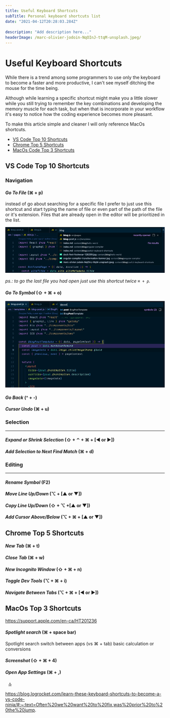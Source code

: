 ```yaml
---
title: Useful Keyboard Shortcuts
subTitle: Personal keyboard shortcuts list
date: "2021-04-12T20:28:03.284Z"

description: "Add description here..."
headerImage: /marc-olivier-jodoin-NqOInJ-ttqM-unsplash.jpeg/
---
```


<h1 name="top">Useful Keyboard Shortcuts</h1>


While there is a trend among some programmers to use only the keyboard to become a faster and more productive, I can't see myself ditching the mouse for the time being.

Although while learning a specific shortcut might make you a little slower while you still trying to remember the key combinations and developing the memory muscle for each task, but when that is incorporate in your workflow it's easy to notice how the coding experience becomes more pleasant.

To make this article simple and cleaner I will only reference MacOs shortcuts.
- [VS Code Top 10 Shortcuts](#vscode)
- [Chrome Top 5 Shortcuts](#chrome)
- [MacOs Code Top 3 Shortcuts](#macos)


<h2 name="vscode">VS Code Top 10 Shortcuts</h2>

### Navigation
#### _Go To File_ (⌘ + p)
instead of go about searching for a specific file I prefer to just use this shortcut and start typing the name of file or even part of the path of the file or it's extension. Files that are already open in the editor will be prioritized in the list.

![Go to file shortcut](./shortcuts-go-to-file.png)

_ps.: to go the last file you had open just use this shortcut twice `⌘ + p`._

#### _Go To Symbol_ (⇧ + ⌘ + o)
![Go to file symbol](./shortcuts-go-to-symbol.png)

#### _Go Back_ (^ + -)
#### _Cursor Undo_ (⌘ + u)

### Selection
--------
#### _Expand or Shrink Selection_ (⇧ + ⌃ + ⌘ + [◀ or ▶])
#### _Add Selection to Next Find Match_ (⌘ + d)

### Editing
--------
#### _Rename Symbol_ (F2)
#### _Move Line Up/Down_ (⌥ + [▲ or ▼])
#### _Copy Line Up/Down_ (⇧ + ⌥ +[▲ or ▼])
#### _Add Cursor Above/Below_ (⌥ + ⌘ + [▲ or ▼])


<h2 name="chrome">Chrome Top 5 Shortcuts</h2>

#### _New Tab_ (⌘ + t)
#### _Close Tab_ (⌘ + w)
#### _New Incognito Window_ (⇧ + ⌘ + n)
#### _Toggle Dev Tools_ (⌥ + ⌘ + i)
#### _Navigate Between Tabs_ (⌥ + ⌘ + [◀ or ▶])

<h2 name="macos">MacOs Top 3 Shortcuts</h2>

https://support.apple.com/en-ca/HT201236
#### _Spotlight search_ (⌘ + space bar)
 Spotlight search
	switch between apps (vs ⌘ + tab)
	basic calculation or conversions
#### _Screenshot_ (⇧ + ⌘ + 4)
#### _Open App Settings_ (⌘ + ,)


<a href="#top" style="padding: 10px;">🔝</a>





https://blog.logrocket.com/learn-these-keyboard-shortcuts-to-become-a-vs-code-ninja/#:~:text=Often%20we%20want%20to%20fix,was%20prior%20to%20the%20jump.
